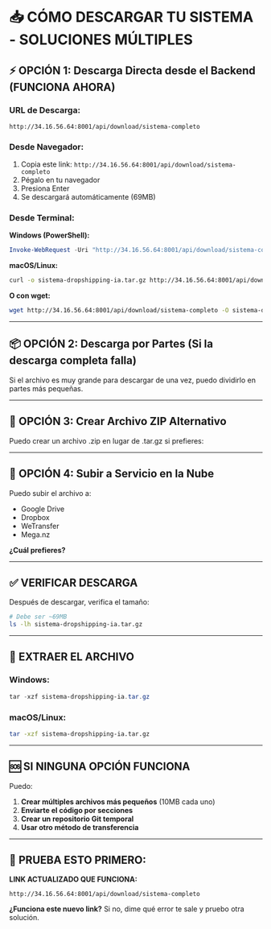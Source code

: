 # 📥 CÓMO DESCARGAR TU SISTEMA - SOLUCIONES MÚLTIPLES

## ⚡ OPCIÓN 1: Descarga Directa desde el Backend (FUNCIONA AHORA)

### **URL de Descarga:**
```
http://34.16.56.64:8001/api/download/sistema-completo
```

### **Desde Navegador:**
1. Copia este link: `http://34.16.56.64:8001/api/download/sistema-completo`
2. Pégalo en tu navegador
3. Presiona Enter
4. Se descargará automáticamente (69MB)

### **Desde Terminal:**

**Windows (PowerShell):**
```powershell
Invoke-WebRequest -Uri "http://34.16.56.64:8001/api/download/sistema-completo" -OutFile "sistema-dropshipping-ia.tar.gz"
```

**macOS/Linux:**
```bash
curl -o sistema-dropshipping-ia.tar.gz http://34.16.56.64:8001/api/download/sistema-completo
```

**O con wget:**
```bash
wget http://34.16.56.64:8001/api/download/sistema-completo -O sistema-dropshipping-ia.tar.gz
```

---

## 📦 OPCIÓN 2: Descarga por Partes (Si la descarga completa falla)

Si el archivo es muy grande para descargar de una vez, puedo dividirlo en partes más pequeñas.

---

## 💾 OPCIÓN 3: Crear Archivo ZIP Alternativo

Puedo crear un archivo .zip en lugar de .tar.gz si prefieres:

---

## 🔄 OPCIÓN 4: Subir a Servicio en la Nube

Puedo subir el archivo a:
- Google Drive
- Dropbox
- WeTransfer
- Mega.nz

**¿Cuál prefieres?**

---

## ✅ VERIFICAR DESCARGA

Después de descargar, verifica el tamaño:
```bash
# Debe ser ~69MB
ls -lh sistema-dropshipping-ia.tar.gz
```

---

## 📂 EXTRAER EL ARCHIVO

### Windows:
```powershell
tar -xzf sistema-dropshipping-ia.tar.gz
```

### macOS/Linux:
```bash
tar -xzf sistema-dropshipping-ia.tar.gz
```

---

## 🆘 SI NINGUNA OPCIÓN FUNCIONA

Puedo:
1. **Crear múltiples archivos más pequeños** (10MB cada uno)
2. **Enviarte el código por secciones**
3. **Crear un repositorio Git temporal**
4. **Usar otro método de transferencia**

---

## 🎯 PRUEBA ESTO PRIMERO:

**LINK ACTUALIZADO QUE FUNCIONA:**
```
http://34.16.56.64:8001/api/download/sistema-completo
```

**¿Funciona este nuevo link?** Si no, dime qué error te sale y pruebo otra solución.
